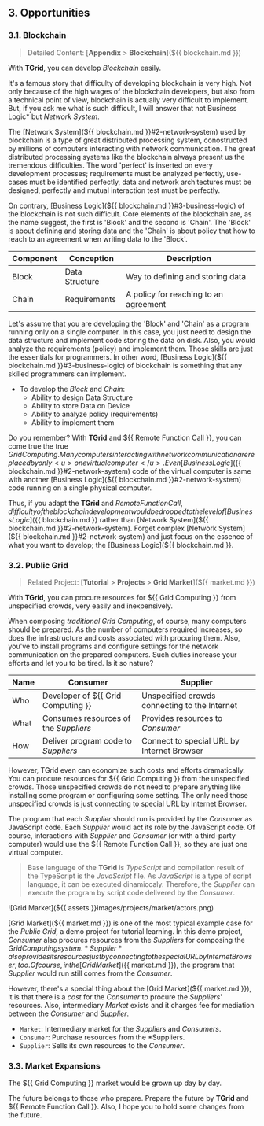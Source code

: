 <!-- 
must define those templates

  - assets
  - blockchain.md
  - market.md
  - Grid Computing
  - Remote Function Call

-->

## 3. Opportunities
### 3.1. Blockchain
> Detailed Content: [**Appendix** > **Blockchain**](${{ blockchain.md }})

With **TGrid**, you can develop *Blockchain* easily.

It's a famous story that difficulty of developing blockchain is very high. Not only because of the high wages of the blockchain developers, but also from a technical point of view, blockchain is actually very difficult to implement. But, if you ask me what is such difficult, I will answer that not Business Logic* but *Network System*.

The [Network System](${{ blockchain.md }}#2-network-system) used by blockchain is a type of great distributed processing system, conostructed by millions of computers interacting with network communication. The great distributed processing systems like the blockchain always present us the tremendous difficulties. The word 'perfect' is inserted on every development processes; requirements must be analyzed perfectly, use-cases must be identified perfectly, data and network architectures must be designed, perfectly and mutual interaction test must be perfectly.

On contrary, [Business Logic](${{ blockchain.md }}#3-business-logic) of the blockchain is not such difficult. Core elements of the blockchain are, as the name suggest, the first is 'Block' and the second is 'Chain'. The 'Block' is about defining and storing data and the 'Chain' is about policy that how to reach to an agreement when writing data to the 'Block'.

 Component | Conception     | Description
-----------|----------------|---------------------------------------
 Block     | Data Structure | Way to defining and storing data
 Chain     | Requirements   | A policy for reaching to an agreement

Let's assume that you are developing the 'Block' and 'Chain' as a program running only on a single computer. In this case, you just need to design the data structure and implement code storing the data on disk. Also, you would analyze the requirements (policy) and implement them. Those skills are just the essentials for programmers. In other word, [Business Logic](${{ blockchain.md }}#3-business-logic) of blockchain is something that any skilled programmers can implement.

  - To develop the *Block* and *Chain*:
    - Ability to design Data Structure
    - Ability to store Data on Device
    - Ability to analyze policy (requirements)
    - Ability to implement them

Do you remember? With **TGrid** and ${{ Remote Function Call }}, you can come true the true ${{ Grid Computing }}. Many computers interacting with network communication are replaced by only <u>one virtual computer</u>. Even [Business Logic](${{ blockchain.md }}#2-network-system) code of the virtual computer is same with another [Business Logic](${{ blockchain.md }}#2-network-system) code running on a single physical computer.

Thus, if you adapt the **TGrid** and ${{ Remote Function Call }}, difficulty of the blockchain development would be dropped to the level of [Business Logic](${{ blockchain.md }} rather than [Network System](${{ blockchain.md }}#2-network-system). Forget complex [Network System](${{ blockchain.md }}#2-network-system) and just focus on the essence of what you want to develop; the [Business Logic](${{ blockchain.md }}.

### 3.2. Public Grid
> Related Project: [**Tutorial** > **Projects** > **Grid Market**](${{ market.md }})

With **TGrid**, you can procure resources for ${{ Grid Computing }} from unspecified crowds, very easily and inexpensively.

When composing *traditional Grid Computing*, of course, many computers should be prepared. As the number of computers required increases, so does the infrastructure and costs associated with procuring them. Also, you've to install programs and configure settings for the network communication on the prepared computers. Such duties increase your efforts and let you to be tired. Is it so nature?

Name | Consumer                              | Supplier
-----|---------------------------------------|-------------------------------
Who  | Developer of ${{ Grid Computing }}    | Unspecified crowds connecting to the Internet
What | Consumes resources of the *Suppliers* | Provides resources to *Consumer*
How  | Deliver program code to *Suppliers*   | Connect to special URL by Internet Browser

However, TGrid even can economize such costs and efforts dramatically. You can procure resources for ${{ Grid Computing }} from the unspecified crowds. Those unspecified crowds do not need to prepare anything like installing some program or configuring some setting. The only need those unspecified crowds is just connecting to special URL by Internet Browser.

The program that each *Supplier* should run is provided by the *Consumer* as JavaScript code. Each *Supplier* would act its role by the JavaScript code. Of course, interactions with *Supplier* and *Consumer* (or with a third-party computer) would use the ${{ Remote Function Call }}, so they are just one virtual computer.

> Base language of the **TGrid** is *TypeScript* and compilation result of the TypeScript is the *JavaScript* file. As *JavaScript* is a type of script language, it can be executed dinamiccaly. Therefore, the *Supplier* can execute the program by script code delivered by the *Consumer*.

![Grid Market](${{ assets }}images/projects/market/actors.png)

[Grid Market](${{ market.md }}) is one of the most typical example case for the *Public Grid*, a demo project for tutorial learning. In this demo project, *Consumer* also procures resources from the *Suppliers* for composing the ${{ Grid Computing }} system. *Supplier* also provides its resources just by connecting to the special URL by Internet Browser, too. Of course, in the [Grid Market](${{ market.md }}), the program that *Supplier* would run still comes from the *Consumer*.

However, there's a special thing about the [Grid Market](${{ market.md }}), it is that there is a *cost* for the *Consumer* to procure the *Suppliers*' resources. Also, intermediary *Market* exists and it charges fee for mediation between the *Consumer* and *Supplier*.

  - `Market`: Intermediary market for the *Suppliers* and *Consumers*.
  - `Consumer`: Purchase resources from the *Suppliers.
  - `Supplier`: Sells its own resources to the *Consumer*.

### 3.3. Market Expansions
The ${{ Grid Computing }} market would be grown up day by day.

The future belongs to those who prepare. Prepare the future by **TGrid** and ${{ Remote Function Call }}. Also, I hope you to hold some changes from the future.